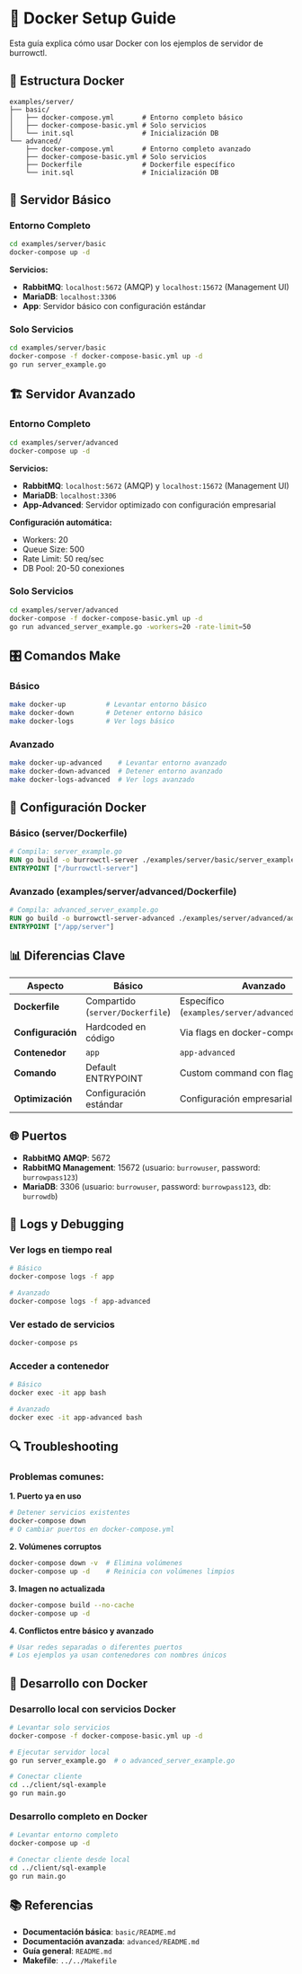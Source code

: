 # 🐳 Docker Setup Guide

Esta guía explica cómo usar Docker con los ejemplos de servidor de burrowctl.

## 📁 Estructura Docker

```
examples/server/
├── basic/
│   ├── docker-compose.yml       # Entorno completo básico
│   ├── docker-compose-basic.yml # Solo servicios
│   └── init.sql                 # Inicialización DB
└── advanced/
    ├── docker-compose.yml       # Entorno completo avanzado
    ├── docker-compose-basic.yml # Solo servicios
    ├── Dockerfile               # Dockerfile específico
    └── init.sql                 # Inicialización DB
```

## 🚀 Servidor Básico

### Entorno Completo
```bash
cd examples/server/basic
docker-compose up -d
```

**Servicios:**
- **RabbitMQ**: `localhost:5672` (AMQP) y `localhost:15672` (Management UI)
- **MariaDB**: `localhost:3306`
- **App**: Servidor básico con configuración estándar

### Solo Servicios
```bash
cd examples/server/basic
docker-compose -f docker-compose-basic.yml up -d
go run server_example.go
```

## 🏗️ Servidor Avanzado

### Entorno Completo
```bash
cd examples/server/advanced
docker-compose up -d
```

**Servicios:**
- **RabbitMQ**: `localhost:5672` (AMQP) y `localhost:15672` (Management UI)
- **MariaDB**: `localhost:3306`
- **App-Advanced**: Servidor optimizado con configuración empresarial

**Configuración automática:**
- Workers: 20
- Queue Size: 500
- Rate Limit: 50 req/sec
- DB Pool: 20-50 conexiones

### Solo Servicios
```bash
cd examples/server/advanced
docker-compose -f docker-compose-basic.yml up -d
go run advanced_server_example.go -workers=20 -rate-limit=50
```

## 🎛️ Comandos Make

### Básico
```bash
make docker-up          # Levantar entorno básico
make docker-down        # Detener entorno básico
make docker-logs        # Ver logs básico
```

### Avanzado
```bash
make docker-up-advanced    # Levantar entorno avanzado
make docker-down-advanced  # Detener entorno avanzado
make docker-logs-advanced  # Ver logs avanzado
```

## 🔧 Configuración Docker

### Básico (server/Dockerfile)
```dockerfile
# Compila: server_example.go
RUN go build -o burrowctl-server ./examples/server/basic/server_example.go
ENTRYPOINT ["/burrowctl-server"]
```

### Avanzado (examples/server/advanced/Dockerfile)
```dockerfile
# Compila: advanced_server_example.go
RUN go build -o burrowctl-server-advanced ./examples/server/advanced/advanced_server_example.go
ENTRYPOINT ["/app/server"]
```

## 📊 Diferencias Clave

| Aspecto | Básico | Avanzado |
|---------|--------|----------|
| **Dockerfile** | Compartido (`server/Dockerfile`) | Específico (`examples/server/advanced/Dockerfile`) |
| **Configuración** | Hardcoded en código | Via flags en docker-compose |
| **Contenedor** | `app` | `app-advanced` |
| **Comando** | Default ENTRYPOINT | Custom command con flags |
| **Optimización** | Configuración estándar | Configuración empresarial |

## 🌐 Puertos

- **RabbitMQ AMQP**: 5672
- **RabbitMQ Management**: 15672 (usuario: `burrowuser`, password: `burrowpass123`)
- **MariaDB**: 3306 (usuario: `burrowuser`, password: `burrowpass123`, db: `burrowdb`)

## 📝 Logs y Debugging

### Ver logs en tiempo real
```bash
# Básico
docker-compose logs -f app

# Avanzado
docker-compose logs -f app-advanced
```

### Ver estado de servicios
```bash
docker-compose ps
```

### Acceder a contenedor
```bash
# Básico
docker exec -it app bash

# Avanzado
docker exec -it app-advanced bash
```

## 🔍 Troubleshooting

### Problemas comunes:

**1. Puerto ya en uso**
```bash
# Detener servicios existentes
docker-compose down
# O cambiar puertos en docker-compose.yml
```

**2. Volúmenes corruptos**
```bash
docker-compose down -v  # Elimina volúmenes
docker-compose up -d    # Reinicia con volúmenes limpios
```

**3. Imagen no actualizada**
```bash
docker-compose build --no-cache
docker-compose up -d
```

**4. Conflictos entre básico y avanzado**
```bash
# Usar redes separadas o diferentes puertos
# Los ejemplos ya usan contenedores con nombres únicos
```

## 🚀 Desarrollo con Docker

### Desarrollo local con servicios Docker
```bash
# Levantar solo servicios
docker-compose -f docker-compose-basic.yml up -d

# Ejecutar servidor local
go run server_example.go  # o advanced_server_example.go

# Conectar cliente
cd ../client/sql-example
go run main.go
```

### Desarrollo completo en Docker
```bash
# Levantar entorno completo
docker-compose up -d

# Conectar cliente desde local
cd ../client/sql-example
go run main.go
```

## 📚 Referencias

- **Documentación básica**: `basic/README.md`
- **Documentación avanzada**: `advanced/README.md`
- **Guía general**: `README.md`
- **Makefile**: `../../Makefile`